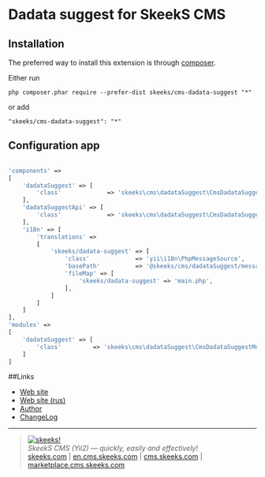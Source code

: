 Dadata suggest for SkeekS CMS
===================================

Installation
------------

The preferred way to install this extension is through [composer](http://getcomposer.org/download/).

Either run

```
php composer.phar require --prefer-dist skeeks/cms-dadata-suggest "*"
```

or add

```
"skeeks/cms-dadata-suggest": "*"
```

Configuration app
----------

```php

'components' =>
[
    'dadataSuggest' => [
        'class'             => 'skeeks\cms\dadataSuggest\CmsDadataSuggestComponent',
    ],
    'dadataSuggestApi' => [
        'class'             => 'skeeks\cms\dadataSuggest\CmsDadataSuggestApi',
    ],
    'i18n' => [
        'translations' =>
        [
            'skeeks/dadata-suggest' => [
                'class'             => 'yii\i18n\PhpMessageSource',
                'basePath'          => '@skeeks/cms/dadataSuggest/messages',
                'fileMap' => [
                    'skeeks/dadata-suggest' => 'main.php',
                ],
            ]
        ]
    ]
],
'modules' =>
[
    'dadataSuggest' => [
        'class'         => 'skeeks\cms\dadataSuggest\CmsDadataSuggestModule',
    ]
]

```


##Links
* [Web site](http://en.cms.skeeks.com)
* [Web site (rus)](http://cms.skeeks.com)
* [Author](http://skeeks.com)
* [ChangeLog](https://github.com/skeeks-cms/cms-agent/blob/master/CHANGELOG.md)


___

> [![skeeks!](https://gravatar.com/userimage/74431132/13d04d83218593564422770b616e5622.jpg)](http://skeeks.com)  
<i>SkeekS CMS (Yii2) — quickly, easily and effectively!</i>  
[skeeks.com](http://skeeks.com) | [en.cms.skeeks.com](http://en.cms.skeeks.com) | [cms.skeeks.com](http://cms.skeeks.com) | [marketplace.cms.skeeks.com](http://marketplace.cms.skeeks.com)


